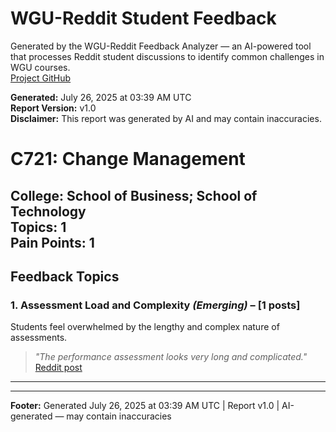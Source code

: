 # WGU-Reddit Student Feedback

Generated by the WGU-Reddit Feedback Analyzer — an AI-powered tool that processes Reddit student discussions to identify common challenges in WGU courses.  
[Project GitHub](https://wgudataninja.github.io/wgu-reddit-monitoring-pipeline/)

**Generated:** July 26, 2025 at 03:39 AM UTC  
**Report Version:** v1.0  
**Disclaimer:** This report was generated by AI and may contain inaccuracies.  
# C721: Change Management
**College:** School of Business; School of Technology  
**Topics:** 1  
**Pain Points:** 1  
---
## Feedback Topics
### 1. Assessment Load and Complexity _(Emerging)_ – [1 posts]
Students feel overwhelmed by the lengthy and complex nature of assessments.  
> _"The performance assessment looks very long and complicated."_  
> [Reddit post](https://reddit.com/comments/1fumiuc)  
---
---
**Footer:** Generated July 26, 2025 at 03:39 AM UTC | Report v1.0 | AI-generated — may contain inaccuracies  